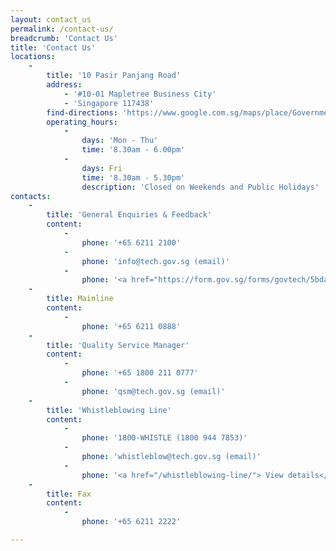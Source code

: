 ```yaml
---
layout: contact_us
permalink: /contact-us/
breadcrumb: 'Contact Us'
title: 'Contact Us'
locations:
    -
        title: '10 Pasir Panjang Road'
        address:
            - '#10-01 Mapletree Business City'
            - 'Singapore 117438'
        find-directions: 'https://www.google.com.sg/maps/place/Government+Technology+Agency+of+Singapore/@1.3034259,103.7663942,13z/data=!4m8!1m2!2m1!1sgovtech!3m4!1s0x31da1bc0bcd90b45:0xf191edbdddbc919e!8m2!3d1.2742548!4d103.7999546'
        operating_hours:
            -
                days: 'Mon - Thu'
                time: '8.30am - 6.00pm'
            -
                days: Fri
                time: '8.30am - 5.30pm'
                description: 'Closed on Weekends and Public Holidays'
contacts:
    -
        title: 'General Enquiries & Feedback'
        content:
            -
                phone: '+65 6211 2100'
            -
                phone: 'info@tech.gov.sg (email)'
            -
                phone: '<a href="https://form.gov.sg/forms/govtech/5bda9d7df5a907000fd1b76e"> Submit a Feedback </a>'
    -
        title: Mainline
        content:
            -
                phone: '+65 6211 0888'
    -
        title: 'Quality Service Manager'
        content:
            -
                phone: '+65 1800 211 0777'
            -
                phone: 'qsm@tech.gov.sg (email)'
    -
        title: 'Whistleblowing Line'
        content:
            -
                phone: '1800-WHISTLE (1800 944 7853)'
            -
                phone: 'whistleblow@tech.gov.sg (email)'
            -
                phone: '<a href="/whistleblowing-line/"> View details</a>'
    -
        title: Fax
        content:
            -
                phone: '+65 6211 2222'

---
```




<!-- Refer to _data/contact-us.yml to edit the list of board members -->